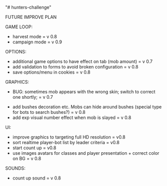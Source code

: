 "# hunters-challenge" 

FUTURE IMPROVE PLAN

GAME LOOP:
- harvest mode = v 0.8
- campaign mode = v 0.9

OPTIONS:
- additional game options to have effect on tab (mob amount) = v 0.7
- add validation to forms to avoid broken configuration = v 0.8
- save options/menu in cookies = v 0.8

GRAPHICS:
+ BUG: sometimes mob appears with the wrong skin; switch to correct one shortly; = v 0.7
- add bushes decoration etc. Mobs can hide around bushes (special type for bots to search bushes?) = v 0.8
- add exp visual number effect when mob is slayed = v 0.8

UI:
- improve graphics to targeting full HD resolution = v0.8
- sort realtime player-bot list by leader criteria = v0.8
- start count up = v0.8
- use images avatars for classes and player presentation + correct color on BG = v 0.8

SOUNDS:
- count up sound = v 0.8